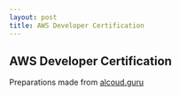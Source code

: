 ```yaml
---
layout: post
title: AWS Developer Certification
---
```


## AWS Developer Certification

Preparations made from [alcoud.guru](https://acloud.guru/learn/aws-certified-developer-associate)

